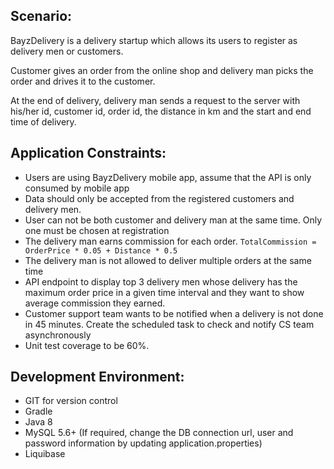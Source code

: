 
## Scenario:
BayzDelivery is a delivery startup which allows its users to register as delivery men or customers.

Customer gives an order from the online shop and delivery man picks the order and drives it to the customer.

At the end of delivery, delivery man sends a request to the server with his/her id, customer id, order id, the distance in km and the start and end time of delivery.

## Application Constraints:
- Users are using BayzDelivery mobile app, assume that the API is only consumed by mobile app
- Data should only be accepted from the registered customers and delivery men.
- User can not be both customer and delivery man at the same time. Only one must be chosen at registration
- The delivery man earns commission for each order. `TotalCommission = OrderPrice * 0.05 + Distance * 0.5`
- The delivery man is not allowed to deliver multiple orders at the same time
- API endpoint to display top 3 delivery men whose delivery has the maximum order price in a given time interval and they want to show average commission they earned.
- Customer support team wants to be notified when a delivery is not done in 45 minutes. Create the scheduled task to check and notify CS team asynchronously
- Unit test coverage to be 60%.

## Development Environment:
- GIT for version control
- Gradle
- Java 8
- MySQL 5.6+ (If required, change the DB connection url, user and password information by updating application.properties)
- Liquibase


